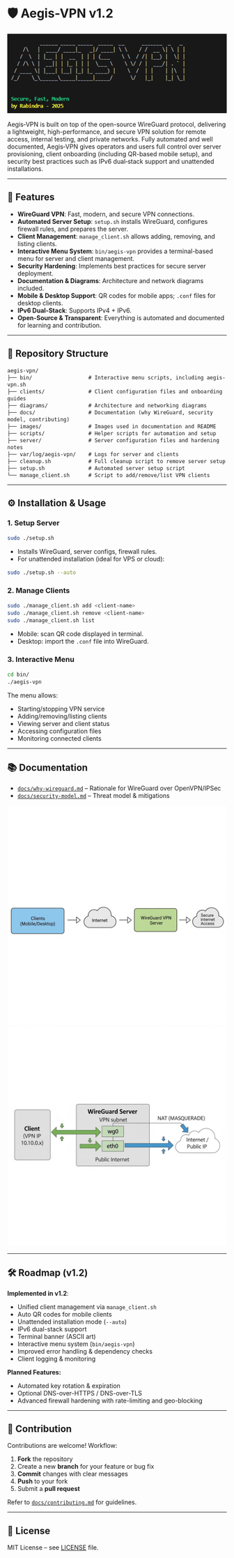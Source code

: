 # 🛡️ Aegis-VPN v1.2

![Aegis-VPN](https://github.com/rabindra789/aegis-vpn/blob/main/images/image.png)

Aegis‑VPN is built on top of the open-source WireGuard protocol, delivering a lightweight, high-performance, and secure VPN solution for remote access, internal testing, and private networks. 
Fully automated and well documented, Aegis‑VPN gives operators and users full control over server provisioning, client onboarding (including QR-based mobile setup), and security best practices such as IPv6 dual‑stack support and unattended installations.

---

## 🚀 Features

* **WireGuard VPN**: Fast, modern, and secure VPN connections.
* **Automated Server Setup**: `setup.sh` installs WireGuard, configures firewall rules, and prepares the server.
* **Client Management**: `manage_client.sh` allows adding, removing, and listing clients.
* **Interactive Menu System**: `bin/aegis-vpn` provides a terminal-based menu for server and client management.
* **Security Hardening**: Implements best practices for secure server deployment.
* **Documentation & Diagrams**: Architecture and network diagrams included.
* **Mobile & Desktop Support**: QR codes for mobile apps; `.conf` files for desktop clients.
* **IPv6 Dual-Stack**: Supports IPv4 + IPv6.
* **Open-Source & Transparent**: Everything is automated and documented for learning and contribution.

---

## 📁 Repository Structure

```
aegis-vpn/
├── bin/                  # Interactive menu scripts, including aegis-vpn.sh
├── clients/              # Client configuration files and onboarding guides
├── diagrams/             # Architecture and networking diagrams
├── docs/                 # Documentation (why WireGuard, security model, contributing)
├── images/               # Images used in documentation and README
├── scripts/              # Helper scripts for automation and setup
├── server/               # Server configuration files and hardening notes
├── var/log/aegis-vpn/    # Logs for server and clients
├── cleanup.sh            # Full cleanup script to remove server setup
├── setup.sh              # Automated server setup script
└── manage_client.sh      # Script to add/remove/list VPN clients
```

---

## ⚙️ Installation & Usage

### 1. Setup Server

```bash
sudo ./setup.sh
```

* Installs WireGuard, server configs, firewall rules.
* For unattended installation (ideal for VPS or cloud):

```bash
sudo ./setup.sh --auto
```

### 2. Manage Clients

```bash
sudo ./manage_client.sh add <client-name>
sudo ./manage_client.sh remove <client-name>
sudo ./manage_client.sh list
```

* Mobile: scan QR code displayed in terminal.
* Desktop: import the `.conf` file into WireGuard.

### 3. Interactive Menu

```bash
cd bin/
./aegis-vpn
```

The menu allows:

* Starting/stopping VPN service
* Adding/removing/listing clients
* Viewing server and client status
* Accessing configuration files
* Monitoring connected clients

---

## 📚 Documentation

* [`docs/why-wireguard.md`](docs/why-wireguard.md) – Rationale for WireGuard over OpenVPN/IPSec
* [`docs/security-model.md`](docs/security-model.md) – Threat model & mitigations

![VPN Flow Diagram](https://github.com/rabindra789/aegis-vpn/blob/main/diagrams/architecture.png)
![NAT & Routing Diagram](https://github.com/rabindra789/aegis-vpn/blob/main/diagrams/networking.png)

---

## 🛠️ Roadmap (v1.2)

**Implemented in v1.2**:

* Unified client management via `manage_client.sh`
* Auto QR codes for mobile clients
* Unattended installation mode (`--auto`)
* IPv6 dual-stack support
* Terminal banner (ASCII art)
* Interactive menu system (`bin/aegis-vpn`)
* Improved error handling & dependency checks
* Client logging & monitoring

**Planned Features:**

* Automated key rotation & expiration
* Optional DNS-over-HTTPS / DNS-over-TLS
* Advanced firewall hardening with rate-limiting and geo-blocking

---

## 🤝 Contribution

Contributions are welcome! Workflow:

1. **Fork** the repository
2. Create a new **branch** for your feature or bug fix
3. **Commit** changes with clear messages
4. **Push** to your fork
5. Submit a **pull request**

Refer to [`docs/contributing.md`](docs/contributing.md) for guidelines.

---

## 📄 License

MIT License – see [LICENSE](LICENSE) file.


